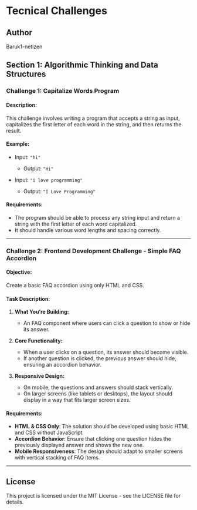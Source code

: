 # Tecnical Challenges 

## Author
Baruk1-netizen

## Section 1: Algorithmic Thinking and Data Structures

### Challenge 1: Capitalize Words Program

#### Description:
This challenge involves writing a program that accepts a string as input, capitalizes the first letter of each word in the string, and then returns the result.

#### Example:
- Input: `"hi"`
  - Output: `"Hi"`
  
- Input: `"i love programming"`
  - Output: `"I Love Programming"`

#### Requirements:
- The program should be able to process any string input and return a string with the first letter of each word capitalized.
- It should handle various word lengths and spacing correctly.

---

### Challenge 2: Frontend Development Challenge - Simple FAQ Accordion

#### Objective:
Create a basic FAQ accordion using only HTML and CSS.

#### Task Description:
1. **What You’re Building:**
   - An FAQ component where users can click a question to show or hide its answer.

2. **Core Functionality:**
   - When a user clicks on a question, its answer should become visible.
   - If another question is clicked, the previous answer should hide, ensuring an accordion behavior.

3. **Responsive Design:**
   - On mobile, the questions and answers should stack vertically.
   - On larger screens (like tablets or desktops), the layout should display in a way that fits larger screen sizes.

#### Requirements:
- **HTML & CSS Only**: The solution should be developed using basic HTML and CSS without JavaScript.
- **Accordion Behavior**: Ensure that clicking one question hides the previously displayed answer and shows the new one.
- **Mobile Responsiveness**: The design should adapt to smaller screens with vertical stacking of FAQ items.

---

## License
This project is licensed under the MIT License - see the LICENSE file for details.
